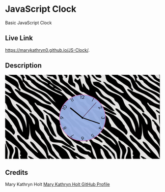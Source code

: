 # JavaScript Clock
Basic JavaScript Clock

## Live Link
https://marykathryn0.github.io/JS-Clock/. 

## Description
![Clock](JSclock.gif)

## Credits
Mary Kathryn Holt
[Mary Kathryn Holt GitHub Profile](https://github.com/MaryKathryn0)